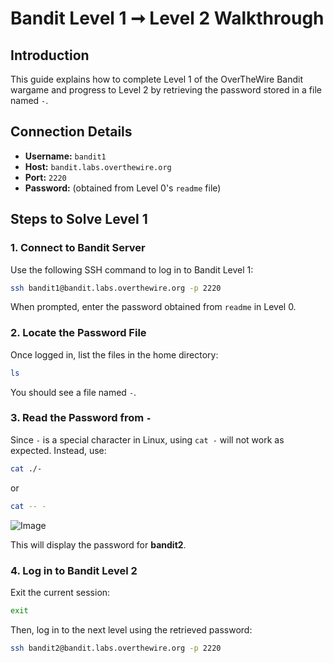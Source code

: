 # Bandit Level 1 ➞ Level 2 Walkthrough

## **Introduction**
This guide explains how to complete Level 1 of the OverTheWire Bandit wargame and progress to Level 2 by retrieving the password stored in a file named `-`.

## **Connection Details**
- **Username:** `bandit1`
- **Host:** `bandit.labs.overthewire.org`
- **Port:** `2220`
- **Password:** (obtained from Level 0's `readme` file)

## **Steps to Solve Level 1**

### **1. Connect to Bandit Server**
Use the following SSH command to log in to Bandit Level 1:
```bash
ssh bandit1@bandit.labs.overthewire.org -p 2220
```
When prompted, enter the password obtained from `readme` in Level 0.

### **2. Locate the Password File**
Once logged in, list the files in the home directory:
```bash
ls
```
You should see a file named `-`.

### **3. Read the Password from `-`**
Since `-` is a special character in Linux, using `cat -` will not work as expected. Instead, use:
```bash
cat ./-
```
or
```bash
cat -- -
```

![Image](https://github.com/user-attachments/assets/edf21e4a-b5ce-4a3c-bd99-68ec75cd29c1)

This will display the password for **bandit2**.

### **4. Log in to Bandit Level 2**
Exit the current session:
```bash
exit
```
Then, log in to the next level using the retrieved password:
```bash
ssh bandit2@bandit.labs.overthewire.org -p 2220
```
